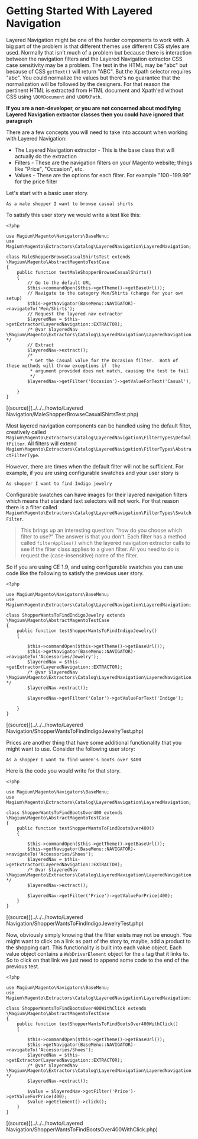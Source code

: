 Getting Started With Layered Navigation
=======================================

Layered Navigation might be one of the harder components to work with.  A big part of the problem is that different themes use different CSS styles are used.  Normally that isn't much of a problem but because there is interaction between the navigation filters and the Layered Navigation extractor CSS case sensitivity may be a problem.  The text in the HTML may be "abc" but because of CSS `getText()` will return "ABC".  But the Xpath selector requires "abc".  You could normalize the values but there's no guarantee that the normalization will be followed by the designers.  For that reason the pertinent HTML is extracted from HTML document and Xpath'ed without CSS using `\DOMDocument` and `\DOMXPath`.

 **If you are a non-developer, or you are not concerned about modifying Layered Navigation extractor classes then you could have ignored that paragraph**

There are a few concepts you will need to take into account when working with Layered Navigation:

* The Layered Navigation extractor - This is the base class that will actually do the extraction
* Filters - These are the navigation filters on your Magento website; things like "Price", "Occasion", etc.
* Values - These are the options for each filter.  For example "$100-$199.99" for the price filter

Let's start with a basic user story.

`As a male shopper I want to browse casual shirts`

To satisfy this user story we would write a test like this:

```
<?php

use Magium\Magento\Navigators\BaseMenu;
use Magium\Magento\Extractors\Catalog\LayeredNavigation\LayeredNavigation;

class MaleShopperBrowseCasualShirtsTest extends \Magium\Magento\AbstractMagentoTestCase
{
    public function testMaleShopperBrowseCasualShirts()
    {
        // Go to the default URL
        $this->commandOpen($this->getTheme()->getBaseUrl());
        // Navigate to the category Men/Shirts (change for your own setup)
        $this->getNavigator(BaseMenu::NAVIGATOR)->navigateTo('Men/Shirts');
        // Request the layered nav extractor
        $layeredNav = $this->getExtractor(LayeredNavigation::EXTRACTOR);
        /* @var $layeredNav \Magium\Magento\Extractors\Catalog\LayeredNavigation\LayeredNavigation */
        // Extract
        $layeredNav->extract();
        /*
         * Get the Casual value for the Occasion filter.  Both of these methods will throw exceptions if  the
         * argument provided does not match, causing the test to fail
         */
        $layeredNav->getFilter('Occasion')->getValueForText('Casual');

    }
}
```
[(source)](../../../howto/Layered Navigation/MaleShopperBrowseCasualShirtsTest.php)

Most layered navigation components can be handled using the default filter, creatively called `Magium\Magento\Extractors\Catalog\LayeredNavigation\FilterTypes\DefaultFilter`.  All filters will extend `Magium\Magento\Extractors\Catalog\LayeredNavigation\FilterTypes\AbstractFilterType`.

However, there are times when the default filter will not be sufficient.  For example, if you are using configurable swatches and your user story is

`As shopper I want to find Indigo jewelry`

Configurable swatches can have images for their layered navigation filters which means that standard text selectors will not work.  For that reason there is a filter called `Magium\Magento\Extractors\Catalog\LayeredNavigation\FilterTypes\SwatchFilter`.

> This brings up an interesting question: "how do you choose which filter to use?"  The answer is that you don't.  Each filter has a method called `filterApplies()` which the layered navigation extractor calls to see if the filter class applies to a given filter.  All you need to do is request the (case-insensitive) name of the filter.

So if you are using CE 1.9, and using configurable swatches you can use code like the following to satisfy the previous user story.

```
<?php

use Magium\Magento\Navigators\BaseMenu;
use Magium\Magento\Extractors\Catalog\LayeredNavigation\LayeredNavigation;

class ShopperWantsToFindIndigoJewelry extends \Magium\Magento\AbstractMagentoTestCase
{
    public function testShopperWantsToFindIndigoJewelry()
    {

        $this->commandOpen($this->getTheme()->getBaseUrl());
        $this->getNavigator(BaseMenu::NAVIGATOR)->navigateTo('Accessories/Jewelry');
        $layeredNav = $this->getExtractor(LayeredNavigation::EXTRACTOR);
        /* @var $layeredNav \Magium\Magento\Extractors\Catalog\LayeredNavigation\LayeredNavigation */
        $layeredNav->extract();

        $layeredNav->getFilter('Color')->getValueForText('Indigo');

    }
}
```
[(source)](../../../howto/Layered Navigation/ShopperWantsToFindIndigoJewelryTest.php)

Prices are another thing that have some additional functionality that you might want to use.  Consider the following user story:

`As a shopper I want to find women's boots over $400`

Here is the code you would write for that story.

```
<?php

use Magium\Magento\Navigators\BaseMenu;
use Magium\Magento\Extractors\Catalog\LayeredNavigation\LayeredNavigation;

class ShopperWantsToFindBootsOver400 extends \Magium\Magento\AbstractMagentoTestCase
{
    public function testShopperWantsToFindBootsOver400()
    {

        $this->commandOpen($this->getTheme()->getBaseUrl());
        $this->getNavigator(BaseMenu::NAVIGATOR)->navigateTo('Accessories/Shoes');
        $layeredNav = $this->getExtractor(LayeredNavigation::EXTRACTOR);
        /* @var $layeredNav \Magium\Magento\Extractors\Catalog\LayeredNavigation\LayeredNavigation */
        $layeredNav->extract();

        $layeredNav->getFilter('Price')->getValueForPrice(400);
    }
}
```
[(source)](../../../howto/Layered Navigation/ShopperWantsToFindIndigoJewelryTest.php)

Now, obviously simply knowing that the filter exists may not be enough.  You might want to click on a link as part of the story to, maybe, add a product to the shopping cart.  This functionality is built into each value object.  Each value object contains a `WebDriverElement` object for the `a` tag that it links to.  So to click on that link we just need to append some code to the end of the previous test.

```
<?php

use Magium\Magento\Navigators\BaseMenu;
use Magium\Magento\Extractors\Catalog\LayeredNavigation\LayeredNavigation;

class ShopperWantsToFindBootsOver400WithClick extends \Magium\Magento\AbstractMagentoTestCase
{
    public function testShopperWantsToFindBootsOver400WithClick()
    {

        $this->commandOpen($this->getTheme()->getBaseUrl());
        $this->getNavigator(BaseMenu::NAVIGATOR)->navigateTo('Accessories/Shoes');
        $layeredNav = $this->getExtractor(LayeredNavigation::EXTRACTOR);
        /* @var $layeredNav \Magium\Magento\Extractors\Catalog\LayeredNavigation\LayeredNavigation */
        $layeredNav->extract();

        $value = $layeredNav->getFilter('Price')->getValueForPrice(400);
        $value->getElement()->click();
    }
}
```
[(source)](../../../howto/Layered Navigation/ShopperWantsToFindBootsOver400WithClick.php)